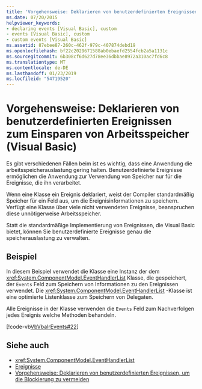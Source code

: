 ```yaml
---
title: 'Vorgehensweise: Deklarieren von benutzerdefinierten Ereignissen zum Einsparen von Arbeitsspeicher (Visual Basic)'
ms.date: 07/20/2015
helpviewer_keywords:
- declaring events [Visual Basic], custom
- events [Visual Basic], custom
- custom events [Visual Basic]
ms.assetid: 87ebee87-260c-462f-979c-407874debd19
ms.openlocfilehash: bf22c2029671588ab0ebaefd2554fcb2a5a1131c
ms.sourcegitcommit: 6b308cf6d627d78ee36dbbae8972a310ac7fd6c8
ms.translationtype: MT
ms.contentlocale: de-DE
ms.lasthandoff: 01/23/2019
ms.locfileid: "54719520"
---
```

# <a name="how-to-declare-custom-events-to-conserve-memory-visual-basic"></a>Vorgehensweise: Deklarieren von benutzerdefinierten Ereignissen zum Einsparen von Arbeitsspeicher (Visual Basic)
Es gibt verschiedenen Fällen beim ist es wichtig, dass eine Anwendung die arbeitsspeicherauslastung gering halten. Benutzerdefinierte Ereignisse ermöglichen die Anwendung zur Verwendung von Speicher nur für die Ereignisse, die ihn verarbeitet.  
  
 Wenn eine Klasse ein Ereignis deklariert, weist der Compiler standardmäßig Speicher für ein Feld aus, um die Ereignisinformationen zu speichern. Verfügt eine Klasse über viele nicht verwendeten Ereignisse, beanspruchen diese unnötigerweise Arbeitsspeicher.  
  
 Statt die standardmäßige Implementierung von Ereignissen, die Visual Basic bietet, können Sie benutzerdefinierte Ereignisse genau die speicherauslastung zu verwalten.  
  
## <a name="example"></a>Beispiel  
 In diesem Beispiel verwendet die Klasse eine Instanz der dem <xref:System.ComponentModel.EventHandlerList> Klasse, die gespeichert, der `Events` Feld zum Speichern von Informationen zu den Ereignissen verwendet. Die <xref:System.ComponentModel.EventHandlerList> -Klasse ist eine optimierte Listenklasse zum Speichern von Delegaten.  
  
 Alle Ereignisse in der Klasse verwenden die `Events` Feld zum Nachverfolgen jedes Ereignis welche Methoden behandeln.  
  
 [!code-vb[VbVbalrEvents#22](../../../../visual-basic/language-reference/statements/codesnippet/VisualBasic/how-to-declare-custom-events-to-conserve-memory_1.vb)]  
  
## <a name="see-also"></a>Siehe auch
- <xref:System.ComponentModel.EventHandlerList>
- [Ereignisse](../../../../visual-basic/programming-guide/language-features/events/index.md)
- [Vorgehensweise: Deklarieren von benutzerdefinierten Ereignissen, um die Blockierung zu vermeiden](../../../../visual-basic/programming-guide/language-features/events/how-to-declare-custom-events-to-avoid-blocking.md)
